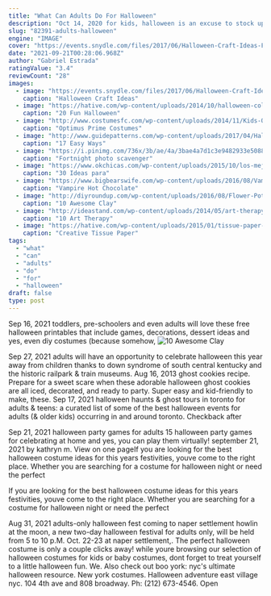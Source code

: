 ```yaml
---
title: "What Can Adults Do For Halloween"
description: "Oct 14, 2020 for kids, halloween is an excuse to stock up on candy, stay out past dark, and enjoy a few hours of make-believe as you dress up as whoever (or whatever) you want to be. All of the"
slug: "82391-adults-halloween"
engine: "IMAGE"
cover: "https://events.snydle.com/files/2017/06/Halloween-Craft-Ideas-For-2017-11.jpg"
date: "2021-09-21T00:28:06.968Z"
author: "Gabriel Estrada"
ratingValue: "3.4"
reviewCount: "28"
images:
  - image: "https://events.snydle.com/files/2017/06/Halloween-Craft-Ideas-For-2017-11.jpg"
    caption: "Halloween Craft Ideas"
  - image: "https://hative.com/wp-content/uploads/2014/10/halloween-coloring-pages/10-fun-halloween-coloring-pages-for-kids.jpg"
    caption: "20 Fun Halloween"
  - image: "http://www.costumesfc.com/wp-content/uploads/2014/11/Kids-Optimus-Prime-Costume.jpg"
    caption: "Optimus Prime Costumes"
  - image: "http://www.guidepatterns.com/wp-content/uploads/2017/04/Halloween-Pinata-Ideas.jpg"
    caption: "17 Easy Ways"
  - image: "https://i.pinimg.com/736x/3b/ae/4a/3bae4a7d1c3e9482933e508843f63d1d.jpg"
    caption: "Fortnight photo scavenger"
  - image: "https://www.okchicas.com/wp-content/uploads/2015/10/los-mejores-disfraces-para-bebes-en-halloween-22.jpg"
    caption: "30 Ideas para"
  - image: "https://www.bigbearswife.com/wp-content/uploads/2016/08/Vampire-Hot-Chocolate-7.jpg"
    caption: "Vampire Hot Chocolate"
  - image: "http://diyroundup.com/wp-content/uploads/2016/08/Flower-Pot-Witch.jpg"
    caption: "10 Awesome Clay"
  - image: "http://ideastand.com/wp-content/uploads/2014/05/art-therapy-ideas/12-art-therapy-ideas.jpg"
    caption: "10 Art Therapy"
  - image: "https://hative.com/wp-content/uploads/2015/01/tissue-paper-crafts/13-tissue-paper-crafts.jpg"
    caption: "Creative Tissue Paper"
tags:
  - "what"
  - "can"
  - "adults"
  - "do"
  - "for"
  - "halloween"
draft: false
type: post
---
```


Sep 16, 2021 toddlers, pre-schoolers and even adults will love these free halloween printables that include games, decorations, dessert ideas and yes, even diy costumes (because somehow,
![10 Awesome Clay](http://diyroundup.com/wp-content/uploads/2016/08/Flower-Pot-Witch.jpg "10 Awesome Clay")

Sep 27, 2021 adults will have an opportunity to celebrate halloween this year away from children thanks to down syndrome of south central kentucky and the historic railpark &amp; train museums. Aug 16, 2013 ghost cookies recipe. Prepare for a sweet scare when these adorable halloween ghost cookies are all iced, decorated, and ready to party. Super easy and kid-friendly to make, these. Sep 17, 2021 halloween haunts &amp; ghost tours in toronto for adults &amp; teens: a curated list of some of the best halloween events for adults (&amp; older kids) occurring in and around toronto. Checkback after
<!--inArticleAds-->

<!--galleryOne-->

Sep 21, 2021 halloween party games for adults 15 halloween party games for celebrating at home  and yes, you can play them virtually! september 21, 2021 by kathryn m. View on one pageIf you are looking for the best halloween costume ideas for this years festivities, youve come to the right place. Whether you are searching for a costume for halloween night or need the perfect
<!--inArticleAds-->

<!--galleryTwo-->

If you are looking for the best halloween costume ideas for this years festivities, youve come to the right place. Whether you are searching for a costume for halloween night or need the perfect
<!--galleryThree-->

Aug 31, 2021 adults-only halloween fest coming to naper settlement howlin at the moon, a new two-day halloween festival for adults only, will be held from 5 to 10 p.M. Oct. 22-23 at naper settlement,. The perfect halloween costume is only a couple clicks away! while youre browsing our selection of halloween costumes for kids or baby costumes, dont forget to treat yourself to a little halloween fun. We. Also check out boo york: nyc's ultimate halloween resource. New york costumes. Halloween adventure east village nyc. 104 4th ave and 808 broadway. Ph: (212) 673-4546. Open